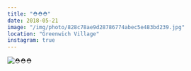 ```yaml
---
title: "⛑⛑⛑"
date: 2018-05-21
image: "/img/photo/828c78ae9d28786774abec5e483bd239.jpg"
location: "Greenwich Village"
instagram: true
---
```


![⛑⛑⛑](/img/photo/828c78ae9d28786774abec5e483bd239.jpg)
